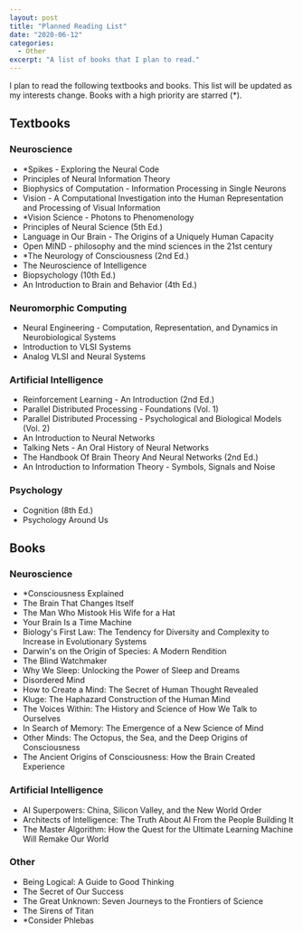 ```yaml
---
layout: post
title: "Planned Reading List"
date: "2020-06-12"
categories:
  - Other
excerpt: "A list of books that I plan to read."
---
```


I plan to read the following textbooks and books. This list will be updated as my interests change. Books with a high priority are starred (*).

## Textbooks

### Neuroscience

- *Spikes - Exploring the Neural Code
- Principles of Neural Information Theory
- Biophysics of Computation - Information Processing in Single Neurons
- Vision - A Computational Investigation into the Human Representation and Processing of Visual Information
- *Vision Science - Photons to Phenomenology
- Principles of Neural Science (5th Ed.)
- Language in Our Brain - The Origins of a Uniquely Human Capacity
- Open MIND - philosophy and the mind sciences in the 21st century
- *The Neurology of Consciousness (2nd Ed.)
- The Neuroscience of Intelligence
- Biopsychology (10th Ed.)
- An Introduction to Brain and Behavior (4th Ed.)

### Neuromorphic Computing

- Neural Engineering - Computation, Representation, and Dynamics in Neurobiological Systems
- Introduction to VLSI Systems
- Analog VLSI and Neural Systems

### Artificial Intelligence

- Reinforcement Learning - An Introduction (2nd Ed.)
- Parallel Distributed Processing - Foundations (Vol. 1)
- Parallel Distributed Processing - Psychological and Biological Models (Vol. 2)
- An Introduction to Neural Networks
- Talking Nets - An Oral History of Neural Networks
- The Handbook Of Brain Theory And Neural Networks (2nd Ed.)
- An Introduction to Information Theory - Symbols, Signals and Noise

### Psychology

- Cognition (8th Ed.)
- Psychology Around Us

## Books

### Neuroscience

- *Consciousness Explained
- The Brain That Changes Itself
- The Man Who Mistook His Wife for a Hat
- Your Brain Is a Time Machine
- Biology's First Law: The Tendency for Diversity and Complexity to Increase in Evolutionary Systems
- Darwin's on the Origin of Species: A Modern Rendition
- The Blind Watchmaker
- Why We Sleep: Unlocking the Power of Sleep and Dreams
- Disordered Mind
- How to Create a Mind: The Secret of Human Thought Revealed
- Kluge: The Haphazard Construction of the Human Mind
- The Voices Within: The History and Science of How We Talk to Ourselves
- In Search of Memory: The Emergence of a New Science of Mind
- Other Minds: The Octopus, the Sea, and the Deep Origins of Consciousness
- The Ancient Origins of Consciousness: How the Brain Created Experience

### Artificial Intelligence

- AI Superpowers: China, Silicon Valley, and the New World Order
- Architects of Intelligence: The Truth About AI From the People Building It
- The Master Algorithm: How the Quest for the Ultimate Learning Machine Will Remake Our World

### Other

- Being Logical: A Guide to Good Thinking
- The Secret of Our Success
- The Great Unknown: Seven Journeys to the Frontiers of Science
- The Sirens of Titan
- *Consider Phlebas
